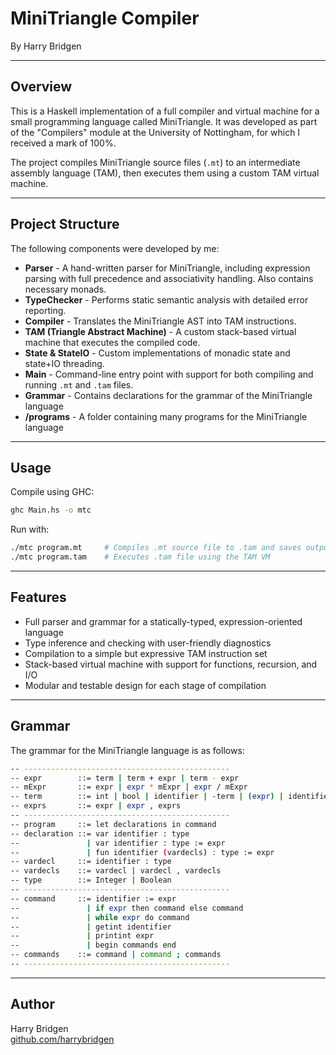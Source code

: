 # MiniTriangle Compiler

By Harry Bridgen

---

## Overview

This is a Haskell implementation of a full compiler and virtual machine for a small programming language called MiniTriangle. It was developed as part of the "Compilers" module at the University of Nottingham, for which I received a mark of 100%.

The project compiles MiniTriangle source files (`.mt`) to an intermediate assembly language (TAM), then executes them using a custom TAM virtual machine.

---

## Project Structure

The following components were developed by me:

-   **Parser** - A hand-written parser for MiniTriangle, including expression parsing with full precedence and associativity handling. Also contains necessary monads. 
-   **TypeChecker** - Performs static semantic analysis with detailed error reporting.
-   **Compiler** - Translates the MiniTriangle AST into TAM instructions.
-   **TAM (Triangle Abstract Machine)** - A custom stack-based virtual machine that executes the compiled code.
-   **State & StateIO** - Custom implementations of monadic state and state+IO threading.
-   **Main** - Command-line entry point with support for both compiling and running `.mt` and `.tam` files.
-   **Grammar** - Contains declarations for the grammar of the MiniTriangle language
-   **/programs** - A folder containing many programs for the MiniTriangle language
---

## Usage

Compile using GHC:

```bash
ghc Main.hs -o mtc
```

Run with:

```bash
./mtc program.mt     # Compiles .mt source file to .tam and saves output
./mtc program.tam    # Executes .tam file using the TAM VM
```

---

## Features

-   Full parser and grammar for a statically-typed, expression-oriented language
-   Type inference and checking with user-friendly diagnostics
-   Compilation to a simple but expressive TAM instruction set
-   Stack-based virtual machine with support for functions, recursion, and I/O
-   Modular and testable design for each stage of compilation

---

## Grammar
The grammar for the MiniTriangle language is as follows:
```bash
-- ----------------------------------------------
-- expr        ::= term | term + expr | term - expr
-- mExpr       ::= expr | expr * mExpr | expr / mExpr
-- term        ::= int | bool | identifier | -term | (expr) | identifier (exprs)
-- exprs       ::= expr | expr , exprs
-- ----------------------------------------------
-- program     ::= let declarations in command
-- declaration ::= var identifier : type
--               | var identifier : type := expr
--               | fun identifier (vardecls) : type := expr
-- vardecl     ::= identifier : type
-- vardecls    ::= vardecl | vardecl , vardecls
-- type        ::= Integer | Boolean
-- ----------------------------------------------
-- command     ::= identifier := expr
--               | if expr then command else command
--               | while expr do command
--               | getint identifier
--               | printint expr
--               | begin commands end
-- commands    ::= command | command ; commands
-- ----------------------------------------------
```

---

## Author

Harry Bridgen  
[github.com/harrybridgen](https://github.com/harrybridgen)
